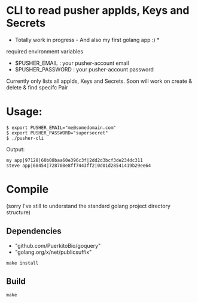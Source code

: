 CLI to read pusher appIds, Keys and Secrets
===================================================
* Totally work in progress - And also my first golang app :) *

required environment variables
- $PUSHER_EMAIL : your pusher-account email
- $PUSHER_PASSWORD : your pusher-account password


Currently only lists all appIds, Keys and Secrets.
Soon will work on create & delete & find specifc Pair

# Usage:
```
$ export PUSHER_EMAIL="me@somedomain.com"
$ export PUSHER_PASSWORD="supersecret"
$ ./pusher-cli
```

Output:
```
my app|97128|60b08baa60e396c3f|2dd2d3bcf3de234dc311
steve app|68454|728708e8ff7443ff2|0d01d28541419b29ee64
```

# Compile
(sorry I've still to understand the standard golang project directory structure)
## Dependencies
- "github.com/PuerkitoBio/goquery"
- "golang.org/x/net/publicsuffix"

`make install`

## Build
`make`

